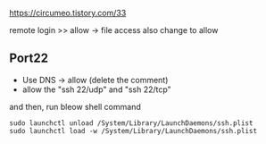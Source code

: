https://circumeo.tistory.com/33

remote login >> allow
-> file access also change to allow

## Port22 
- Use DNS -> allow (delete the comment)
- allow the "ssh 22/udp" and "ssh 22/tcp"

and then, run bleow shell command

```shell
sudo launchctl unload /System/Library/LaunchDaemons/ssh.plist
sudo launchctl load -w /System/Library/LaunchDaemons/ssh.plist
```
